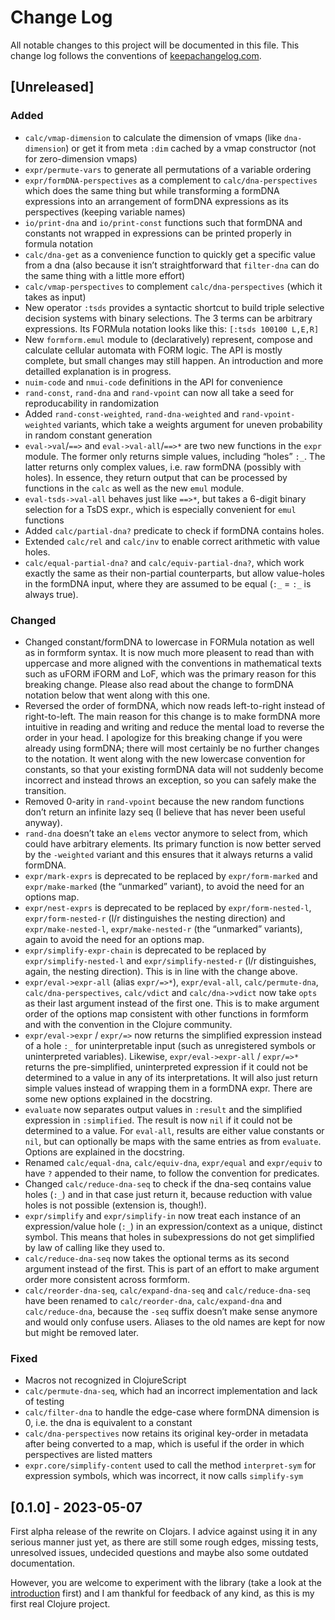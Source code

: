# Change Log
All notable changes to this project will be documented in this file. This change log follows the conventions of [keepachangelog.com](http://keepachangelog.com/).

## [Unreleased]

### Added

- `calc/vmap-dimension` to calculate the dimension of vmaps (like `dna-dimension`) or get it from meta `:dim` cached by a vmap constructor (not for zero-dimension vmaps)
- `expr/permute-vars` to generate all permutations of a variable ordering
- `expr/formDNA-perspectives` as a complement to `calc/dna-perspectives` which does the same thing but while transforming a formDNA expressions into an arrangement of formDNA expressions as its perspectives (keeping variable names)
- `io/print-dna` and `io/print-const` functions such that formDNA and constants not wrapped in expressions can be printed properly in formula notation
- `calc/dna-get` as a convenience function to quickly get a specific value from a dna (also because it isn’t straightforward that `filter-dna` can do the same thing with a little more effort)
- `calc/vmap-perspectives` to complement `calc/dna-perspectives` (which it takes as input)
- New operator `:tsds` provides a syntactic shortcut to build triple selective decision systems with binary selections. The 3 terms can be arbitrary expressions. Its FORMula notation looks like this: `[:tsds 100100 L,E,R]`
- New `formform.emul` module to (declaratively) represent, compose and calculate cellular automata with FORM logic. The API is mostly complete, but small changes may still happen. An introduction and more detailled explanation is in progress.
- `nuim-code` and `nmui-code` definitions in the API for convenience
- `rand-const`, `rand-dna` and `rand-vpoint` can now all take a seed for reproducability in randomization
- Added `rand-const-weighted`, `rand-dna-weighted` and `rand-vpoint-weighted` variants, which take a weights argument for uneven probability in random constant generation
- `eval->val`/`==>` and `eval->val-all`/`==>*` are two new functions in the `expr` module. The former only returns simple values, including “holes” `:_`. The latter returns only complex values, i.e. raw formDNA (possibly with holes). In essence, they return output that can be processed by functions in the `calc` as well as the new `emul` module.
- `eval-tsds->val-all` behaves just like `==>*`, but takes a 6-digit binary selection for a TsDS expr., which is especially convenient for `emul` functions
- Added `calc/partial-dna?` predicate to check if formDNA contains holes.
- Extended `calc/rel` and `calc/inv` to enable correct arithmetic with value holes.
- `calc/equal-partial-dna?` and `calc/equiv-partial-dna?`, which work exactly the same as their non-partial counterparts, but allow value-holes in the formDNA input, where they are assumed to be equal (`:_` = `:_` is always true).

### Changed

- Changed constant/formDNA to lowercase in FORMula notation as well as in formform syntax. It is now much more pleasent to read than with uppercase and more aligned with the conventions in mathematical texts such as uFORM iFORM and LoF, which was the primary reason for this breaking change. Please also read about the change to formDNA notation below that went along with this one.
- Reversed the order of formDNA, which now reads left-to-right instead of right-to-left. The main reason for this change is to make formDNA more intuitive in reading and writing and reduce the mental load to reverse the order in your head. I apologize for this breaking change if you were already using formDNA; there will most certainly be no further changes to the notation. It went along with the new lowercase convention for constants, so that your existing formDNA data will not suddenly become incorrect and instead throws an exception, so you can safely make the transition. 
- Removed 0-arity in `rand-vpoint` because the new random functions don’t return an infinite lazy seq (I believe that has never been useful anyway).
- `rand-dna` doesn’t take an `elems` vector anymore to select from, which could have arbitrary elements. Its primary function is now better served by the `-weighted` variant and this ensures that it always returns a valid formDNA.
- `expr/mark-exprs` is deprecated to be replaced by `expr/form-marked` and `expr/make-marked` (the “unmarked” variant), to avoid the need for an options map.
- `expr/nest-exprs` is deprecated to be replaced by `expr/form-nested-l`, `expr/form-nested-r` (l/r distinguishes the nesting direction) and `expr/make-nested-l`, `expr/make-nested-r` (the “unmarked” variants), again to avoid the need for an options map.
- `expr/simplify-expr-chain` is deprecated to be replaced by `expr/simplify-nested-l` and `expr/simplify-nested-r` (l/r distinguishes, again, the nesting direction). This is in line with the change above.
- `expr/eval->expr-all` (alias `expr/=>*`), `expr/eval-all`, `calc/permute-dna`, `calc/dna-perspectives`, `calc/vdict` and `calc/dna->vdict` now take `opts` as their last argument instead of the first one. This is to make argument order of the options map consistent with other functions in formform and with the convention in the Clojure community.
- `expr/eval->expr` / `expr/=>` now returns the simplified expression instead of a hole `:_` for uninterpretable input (such as unregistered symbols or uninterpreted variables). Likewise, `expr/eval->expr-all` / `expr/=>*` returns the pre-simplified, uninterpreted expression if it could not be determined to a value in any of its interpretations. It will also just return simple values instead of wrapping them in a formDNA expr. There are some new options explained in the docstring.
- `evaluate` now separates output values in `:result` and the simplified expression in `:simplified`. The result is now `nil` if it could not be determined to a value. For `eval-all`, results are either value constants or `nil`, but can optionally be maps with the same entries as from `evaluate`. Options are explained in the docstring.
- Renamed `calc/equal-dna`, `calc/equiv-dna`, `expr/equal` and `expr/equiv` to have `?` appended to their name, to follow the convention for predicates.
- Changed `calc/reduce-dna-seq` to check if the dna-seq contains value holes (`:_`) and in that case just return it, because reduction with value holes is not possible (extension is, though!).
- `expr/simplify` and `expr/simplify-in` now treat each instance of an expression/value hole (`:_`) in an expression/context as a unique, distinct symbol. This means that holes in subexpressions do not get simplified by law of calling like they used to.
- `calc/reduce-dna-seq` now takes the optional terms as its second argument instead of the first. This is part of an effort to make argument order more consistent across formform.
- `calc/reorder-dna-seq`, `calc/expand-dna-seq` and `calc/reduce-dna-seq` have been renamed to `calc/reorder-dna`, `calc/expand-dna` and `calc/reduce-dna`, because the `-seq` suffix doesn’t make sense anymore and would only confuse users. Aliases to the old names are kept for now but might be removed later.

### Fixed

- Macros not recognized in ClojureScript
- `calc/permute-dna-seq`, which had an incorrect implementation and lack of testing
- `calc/filter-dna` to handle the edge-case where formDNA dimension is 0, i.e. the dna is equivalent to a constant
- `calc/dna-perspectives` now retains its original key-order in metadata after being converted to a map, which is useful if the order in which perspectives are listed matters
- `expr.core/simplify-content` used to call the method `interpret-sym` for expression symbols, which was incorrect, it now calls `simplify-sym`

## [0.1.0] - 2023-05-07

First alpha release of the rewrite on Clojars. I advice against using it in any serious manner just yet, as there are still some rough edges, missing tests, unresolved issues, undecided questions and maybe also some outdated documentation.

However, you are welcome to experiment with the library (take a look at the [introduction](https://formform.dev/notebooks/introduction.html) first) and I am thankful for feedback of any kind, as this is my first real Clojure project.
